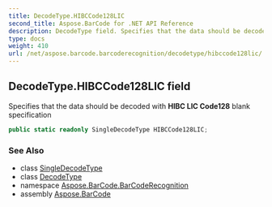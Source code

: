 ```yaml
---
title: DecodeType.HIBCCode128LIC
second_title: Aspose.BarCode for .NET API Reference
description: DecodeType field. Specifies that the data should be decoded with HIBC LIC Code128 blank specification
type: docs
weight: 410
url: /net/aspose.barcode.barcoderecognition/decodetype/hibccode128lic/
---
```

## DecodeType.HIBCCode128LIC field

Specifies that the data should be decoded with **HIBC LIC Code128** blank specification

```csharp
public static readonly SingleDecodeType HIBCCode128LIC;
```

### See Also

* class [SingleDecodeType](../../singledecodetype/)
* class [DecodeType](../)
* namespace [Aspose.BarCode.BarCodeRecognition](../../decodetype/)
* assembly [Aspose.BarCode](../../../)


